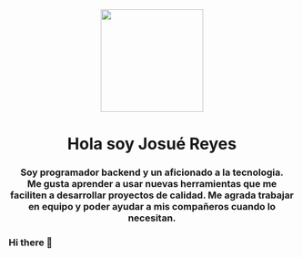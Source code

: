 <div id="header" align="center">
   <img src="https://media.giphy.com/media/PI3QGKFN6XZUCMMqJm/giphy.gif" width="180" frameBorder="0" class="giphy-embed" allowFullScreen />   
   <h1 align="center">Hola soy Josué Reyes</h1>
   <h3 align="center">Soy programador backend y un aficionado a la tecnologia. <br> Me gusta aprender a usar nuevas herramientas que me faciliten a desarrollar proyectos de calidad. Me agrada trabajar en equipo y poder ayudar a mis compañeros cuando lo necesitan.</h3>
</div>

### Hi there 👋

<!--
**josuered4/josuered4** is a ✨ _special_ ✨ repository because its `README.md` (this file) appears on your GitHub profile.

Here are some ideas to get you started:

- 🔭 I’m currently working on ...
- 🌱 I’m currently learning ...
- 👯 I’m looking to collaborate on ...
- 🤔 I’m looking for help with ...
- 💬 Ask me about ...
- 📫 How to reach me: ...
- 😄 Pronouns: ...
- ⚡ Fun fact: ...
-->
